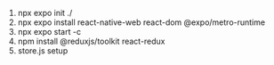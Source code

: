 1. npx expo init ./
2. npx expo install react-native-web react-dom @expo/metro-runtime
3. npx expo start -c
4. npm install @reduxjs/toolkit react-redux
5. store.js setup
